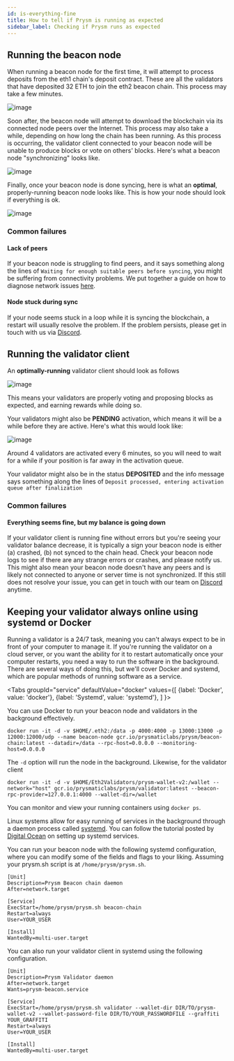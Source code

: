 ```yaml
---
id: is-everything-fine
title: How to tell if Prysm is running as expected 
sidebar_label: Checking if Prysm runs as expected
---
```


## Running the beacon node

When running a beacon node for the first time, it will attempt to process deposits from the eth1 chain's deposit contract. These are all the validators that have deposited 32 ETH to join the eth2 beacon chain. This process may take a few minutes.

![image](/img/processingdeposits.png)

Soon after, the beacon node will attempt to download the blockchain via its connected node peers over the Internet. This process may also take a while, depending on how long the chain has been running. As this process is occurring, the validator client connected to your beacon node will be unable to produce blocks or vote on others' blocks. Here's what a beacon node "synchronizing" looks like.

![image](/img/syncing.png)

Finally, once your beacon node is done syncing, here is what an **optimal**, properly-running beacon node looks like. This is how your node should look if everything is ok.

![image](/img/ok.png)

### Common failures

#### Lack of peers

If your beacon node is struggling to find peers, and it says something along the lines of `Waiting for enough suitable peers before syncing`, you might be suffering from connectivity problems. We put together a guide on how to diagnose network issues [here](/docs/prysm-usage/p2p-host-ip).

#### Node stuck during sync

If your node seems stuck in a loop while it is syncing the blockchain, a restart will usually resolve the problem. If the problem persists, please get in touch with us via [Discord](https://discord.gg/hmq4y2P).

## Running the validator client

An **optimally-running** validator client should look as follows

![image](/img/validator.png)

This means your validators are properly voting and proposing blocks as expected, and earning rewards while doing so.

Your validators might also be **PENDING** activation, which means it will be a while before they are active. Here's what this would look like:

![image](/img/pending.png)

Around 4 validators are activated every 6 minutes, so you will need to wait for a while if your position is far away in the activation queue.

Your validator might also be in the status **DEPOSITED** and the info message says something along the lines of `Deposit processed, entering activation queue after finalization`

### Common failures

#### Everything seems fine, but my balance is going down

If your validator client is running fine without errors but you're seeing your validator balance decrease, it is typically a sign your beacon node is either (a) crashed, (b) not synced to the chain head. Check your beacon node logs to see if there are any strange errors or crashes, and please notify us. This might also mean your beacon node doesn't have any peers and is likely not connected to anyone or server time is not synchronized. If this still does not resolve your issue, you can get in touch with our team on [Discord](https://discord.gg/prysmaticlabs) anytime.

## Keeping your validator always online using systemd or Docker

Running a validator is a 24/7 task, meaning you can't always expect to be in front of your computer to manage it. If you're running the validator on a cloud server, or you want the ability for it to restart automatically once your computer restarts, you need a way to run the software in the background. There are several ways of doing this, but we'll cover Docker and systemd, which are popular methods of running software as a service.

<Tabs
  groupId="service"
  defaultValue="docker"
  values={[
    {label: 'Docker', value: 'docker'},
    {label: 'Systemd', value: 'systemd'},
  ]
}>
<TabItem value="docker">

You can use Docker to run your beacon node and validators in the background effectively.

```text
docker run -it -d -v $HOME/.eth2:/data -p 4000:4000 -p 13000:13000 -p 12000:12000/udp --name beacon-node gcr.io/prysmaticlabs/prysm/beacon-chain:latest --datadir=/data --rpc-host=0.0.0.0 --monitoring-host=0.0.0.0
```

The `-d` option will run the node in the background. Likewise, for the validator client

```text
docker run -it -d -v $HOME/Eth2Validators/prysm-wallet-v2:/wallet --network="host" gcr.io/prysmaticlabs/prysm/validator:latest --beacon-rpc-provider=127.0.0.1:4000 --wallet-dir=/wallet
```

You can monitor and view your running containers using `docker ps`.

</TabItem>
<TabItem value="systemd">

Linux systems allow for easy running of services in the background through a daemon process called [systemd](https://www.digitalocean.com/community/tutorials/systemd-essentials-working-with-services-units-and-the-journal). You can follow the tutorial posted by [Digital Ocean](https://www.digitalocean.com/community/tutorials/systemd-essentials-working-with-services-units-and-the-journal) on setting up systemd services.

You can run your beacon node with the following systemd configuration, where you can modify some of the fields and flags to your liking. Assuming your prysm.sh script is at `/home/prysm/prysm.sh`.

```text
[Unit]
Description=Prysm Beacon chain daemon
After=network.target

[Service]
ExecStart=/home/prysm/prysm.sh beacon-chain
Restart=always
User=YOUR_USER

[Install]
WantedBy=multi-user.target
```

You can also run your validator client in systemd using the following configuration.

```text
[Unit]
Description=Prysm Validator daemon
After=network.target
Wants=prysm-beacon.service

[Service]
ExecStart=/home/prysm/prysm.sh validator --wallet-dir DIR/TO/prysm-wallet-v2 --wallet-password-file DIR/TO/YOUR_PASSWORDFILE --graffiti YOUR_GRAFFITI
Restart=always
User=YOUR_USER

[Install]
WantedBy=multi-user.target
```

</TabItem>
</Tabs>
